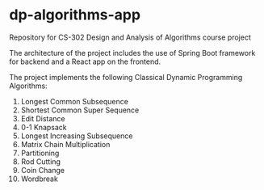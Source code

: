 # dp-algorithms-app
Repository for CS-302 Design and Analysis of Algorithms course project

The architecture of the project includes the use of Spring Boot framework for backend and a React app on the frontend.

The project implements the following Classical Dynamic Programming Algorithms:
1. Longest Common Subsequence
2. Shortest Common Super Sequence
3. Edit Distance
4. 0-1 Knapsack
5. Longest Increasing Subsequence
6. Matrix Chain Multiplication
7. Partitioning
8. Rod Cutting
9. Coin Change
10. Wordbreak
